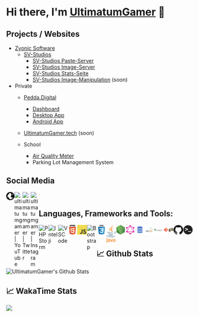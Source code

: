 # Hi there, I'm [UltimatumGamer][website] 👋

## Projects / Websites
- [Zyonic Software](https://zyonicsoftware.com/)
  - [SV-Studios](https://sv-studios.net/)
    - [SV-Studios Paste-Server](https://paste.sv-studios.net/)
    - [SV-Studios Image-Server](https://image.sv-studios.net/)
    - [SV-Studios Stats-Seite](https://stats.sv-studios.net/)
    - [SV-Studios Image-Manipulation](https://edit.sv-studios.net/) (soon)
- Private
  - [Pedda.Digital](https://pedda.digital/)
    - [Dashboard](https://dashboard.pedda.digital/) 
    - [Desktop App](https://dashboard-app.pedda.digital/) 
    - [Android App](https://github.com/UltimatumGamer/P-DashboardMobileApp/releases)

  - [UltimatumGamer.tech](https://ultimatumgamer.tech/) (soon)
  - School
    - [Air Quality Meter](https://dashboard.pedda.digital/en/thermometer)
    - Parking Lot Management System

## Social Media

[<img align="left" alt="ultimatumgamer | Website" width="22px" src="https://raw.githubusercontent.com/iconic/open-iconic/master/svg/globe.svg" />][website]
[<img align="left" alt="ultimatumgamer | YouTube" width="22px" src="https://cdn.jsdelivr.net/npm/simple-icons@v3/icons/youtube.svg" />][youtube]
[<img align="left" alt="ultimatumgamer | Twitter" width="22px" src="https://cdn.jsdelivr.net/npm/simple-icons@v3/icons/twitter.svg" />][twitter]
[<img align="left" alt="ultimatumgamer | Instagram" width="22px" src="https://cdn.jsdelivr.net/npm/simple-icons@v3/icons/instagram.svg" />][instagram]

<br />

## Languages, Frameworks and Tools:

[<img align="left" alt="PHPStorm" width="26px" src="https://upload.wikimedia.org/wikipedia/commons/d/d0/Phpstorm.png" />](https://www.jetbrains.com/phpstorm/)
[<img align="left" alt="Intelji" width="26px" src="https://upload.wikimedia.org/wikipedia/commons/d/d5/IntelliJ_IDEA_Logo.svg" />](https://www.jetbrains.com/intellij/)
[<img align="left" alt="VSCode" width="26px" src="https://upload.wikimedia.org/wikipedia/commons/9/9a/Visual_Studio_Code_1.35_icon.svg" />](https://code.visualstudio.com)
<img align="left" alt="HTML5" width="26px" src="https://raw.githubusercontent.com/github/explore/80688e429a7d4ef2fca1e82350fe8e3517d3494d/topics/html/html.png" />
<img align="left" alt="JAVASCRIPT" width="26px" src="https://raw.githubusercontent.com/github/explore/80688e429a7d4ef2fca1e82350fe8e3517d3494d/topics/javascript/javascript.png" />
[<img align="left" alt="Bootstrap" width="26px" src="https://upload.wikimedia.org/wikipedia/commons/b/b2/Bootstrap_logo.svg" />](https://getbootstrap.com)
<img align="left" alt="CSS3" width="26px" src="https://raw.githubusercontent.com/github/explore/80688e429a7d4ef2fca1e82350fe8e3517d3494d/topics/css/css.png" />
<img align="left" alt="JAVA" width="26px" src="https://raw.githubusercontent.com/Spark61/Spark61/master/Java-Logo.svg" />
<img align="left" alt="Node.js" width="26px" src="https://raw.githubusercontent.com/github/explore/80688e429a7d4ef2fca1e82350fe8e3517d3494d/topics/nodejs/nodejs.png" />
<img align="left" alt="GraphQL" width="26px" src="https://raw.githubusercontent.com/github/explore/80688e429a7d4ef2fca1e82350fe8e3517d3494d/topics/graphql/graphql.png" />
<img align="left" alt="SQL" width="26px" src="https://raw.githubusercontent.com/github/explore/80688e429a7d4ef2fca1e82350fe8e3517d3494d/topics/sql/sql.png" />
<img align="left" alt="MySQL" width="26px" src="https://raw.githubusercontent.com/github/explore/80688e429a7d4ef2fca1e82350fe8e3517d3494d/topics/mysql/mysql.png" />
<img align="left" alt="MongoDB" width="26px" src="https://raw.githubusercontent.com/github/explore/80688e429a7d4ef2fca1e82350fe8e3517d3494d/topics/mongodb/mongodb.png" />
<img align="left" alt="Git" width="26px" src="https://raw.githubusercontent.com/github/explore/80688e429a7d4ef2fca1e82350fe8e3517d3494d/topics/git/git.png" />
<img align="left" alt="GitHub" width="26px" src="https://raw.githubusercontent.com/github/explore/78df643247d429f6cc873026c0622819ad797942/topics/github/github.png" />
<img align="left" alt="Terminal" width="26px" src="https://raw.githubusercontent.com/github/explore/80688e429a7d4ef2fca1e82350fe8e3517d3494d/topics/terminal/terminal.png" />

<br />
<br />

## 📈 Github Stats

<p align="left">
<img align="center" alt="UltimatumGamer's Github Stats" src="https://github-readme-stats.vercel.app/api?username=UltimatumGamer&show_icons=true&hide_border=true&count_private=true&theme=prussian&bg_color=0000" />
</p>


## 📈 WakaTime Stats
<img src="https://wakatime.com/share/@UltimatumGamer/80feaa07-bd2b-4189-bc0f-20b1fd302786.svg">

[website]: https://pedda.digital
[twitter]: https://twitter.com/ultimatumgamer1
[youtube]: https://www.youtube.com/channel/UCHAwnRWgTi3Pp_T6cHBSr4Q
[instagram]: https://instagram.com/ultimatumgamer1
